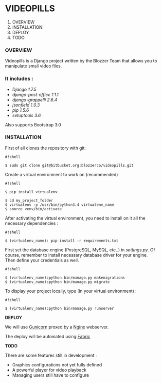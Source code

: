 # VIDEOPILLS #

1. OVERVIEW
2. INSTALLATION
3. DEPLOY
4. TODO

### OVERVIEW ###

Videopills is a Django project written by the Blozzer Team that allows you to manipulate small video files. 

### It includes : ###

*  *Django 1.7.5*
*  *django-post-office 1.1.1*
*  *django-grappelli 2.6.4*
* *jsonfield 1.0.3*
*  *pip 1.5.6*
*  *setuptools 3.6*

Also supports Bootstrap 3.0

### INSTALLATION ###


First of all clones the repository with git:


```
#!shell

$ sudo git clone git@bitbucket.org:blozzerco/videopills.git
```




Create a virtual environment to work on (recommended)


```
#!shell

$ pip install virtualenv

$ cd my_project_folder
$ virtualenv -p /usr/bin/python3.4 virtualenv_name
$ source venv/bin/activate

```





After activating the virtual environment, you need to install on it all the necessary dependencies :


```
#!shell

$ (virtualenv_name): pip install -r requirements.txt
```





First set the database engine (PostgreSQL, MySQL, etc..) in *settings.py*. Of course, remember to install necessary database driver for your engine. Then define your credentials as well. 


```
#!shell

$ (virtualenv_name):python bin/manage.py makemigrations
$ (virtualenv_name):python bin/manage.py migrate
```


To display your project locally, type (in your virtual environment) :

```
#!shell

$ (virtualenv_name):python bin/manage.py runserver
```


**DEPLOY**

We will use [Gunicorn](http://gunicorn.org/) proxed by a [Nginx](http://nginx.org/en/) webserver.

The deploy will be automated using [Fabric](http://www.fabfile.org/)





**TODO**

There are some features still in development :

*  Graphics configurations not yet fully defined
*  A powerful player for video playback
*  Managing users still have to configure